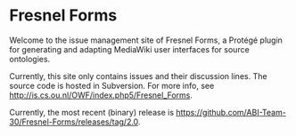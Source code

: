 # Fresnel Forms

Welcome to the issue management site of Fresnel Forms, a Protégé plugin for generating and adapting MediaWiki user interfaces for source ontologies.

Currently, this site only contains issues and their discussion lines. The source code is hosted in Subversion.
For more info, see http://is.cs.ou.nl/OWF/index.php5/Fresnel_Forms.

Currently, the most recent (binary) release is https://github.com/ABI-Team-30/Fresnel-Forms/releases/tag/2.0.
